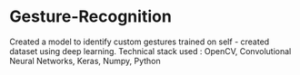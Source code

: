 # Gesture-Recognition
Created a model to identify custom gestures trained on self -  created dataset using deep learning. Technical stack used :  OpenCV, Convolutional Neural Networks, Keras, Numpy, Python
